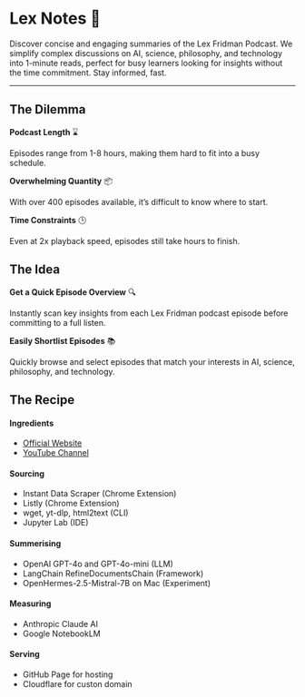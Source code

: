 # Lex Notes 📝

Discover concise and engaging summaries of the Lex Fridman Podcast. We simplify complex discussions on AI, science, philosophy, and technology into 1-minute reads, perfect for busy learners looking for insights without the time commitment. Stay informed, fast.


---

## The Dilemma

**Podcast Length** ⌛

Episodes range from 1-8 hours, making them hard to fit into a busy schedule.

**Overwhelming Quantity** 📦

With over 400 episodes available, it’s difficult to know where to start.

**Time Constraints** 🕒

Even at 2x playback speed, episodes still take hours to finish.

## The Idea

**Get a Quick Episode Overview** 🔍

Instantly scan key insights from each Lex Fridman podcast episode before committing to a full listen.

**Easily Shortlist Episodes** 📚

Quickly browse and select episodes that match your interests in AI, science, philosophy, and technology.

 
## The Recipe

#### Ingredients

- [Official Website](https://lexfridman.com/podcast)
- [YouTube Channel](https://www.youtube.com/@lexfridman)

#### Sourcing

- Instant Data Scraper (Chrome Extension)
- Listly (Chrome Extension)
- wget, yt-dlp, html2text (CLI)
- Jupyter Lab (IDE)

#### Summerising

- OpenAI GPT-4o and GPT-4o-mini (LLM)
- LangChain RefineDocumentsChain (Framework)
- OpenHermes-2.5-Mistral-7B on Mac (Experiment)

#### Measuring

- Anthropic Claude AI
- Google NotebookLM

#### Serving

- GitHub Page for hosting
- Cloudflare for custon domain
